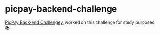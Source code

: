 # picpay-backend-challenge

<a href="https://github.com/PicPay/picpay-desafio-backend">PicPay Back-end Challengey</a>, worked on this challenge for study purposes. 📚
